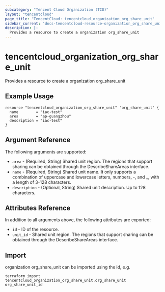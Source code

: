 ```yaml
---
subcategory: "Tencent Cloud Organization (TCO)"
layout: "tencentcloud"
page_title: "TencentCloud: tencentcloud_organization_org_share_unit"
sidebar_current: "docs-tencentcloud-resource-organization_org_share_unit"
description: |-
  Provides a resource to create a organization org_share_unit
---
```


# tencentcloud_organization_org_share_unit

Provides a resource to create a organization org_share_unit

## Example Usage

```hcl
resource "tencentcloud_organization_org_share_unit" "org_share_unit" {
  name        = "iac-test"
  area        = "ap-guangzhou"
  description = "iac-test"
}
```

## Argument Reference

The following arguments are supported:

* `area` - (Required, String) Shared unit region. The regions that support sharing can be obtained through the DescribeShareAreas interface.
* `name` - (Required, String) Shared unit name. It only supports a combination of uppercase and lowercase letters, numbers, -, and _, with a length of 3-128 characters.
* `description` - (Optional, String) Shared unit description. Up to 128 characters.

## Attributes Reference

In addition to all arguments above, the following attributes are exported:

* `id` - ID of the resource.
* `unit_id` - Shared unit region. The regions that support sharing can be obtained through the DescribeShareAreas interface.


## Import

organization org_share_unit can be imported using the id, e.g.

```
terraform import tencentcloud_organization_org_share_unit.org_share_unit org_share_unit_id
```

